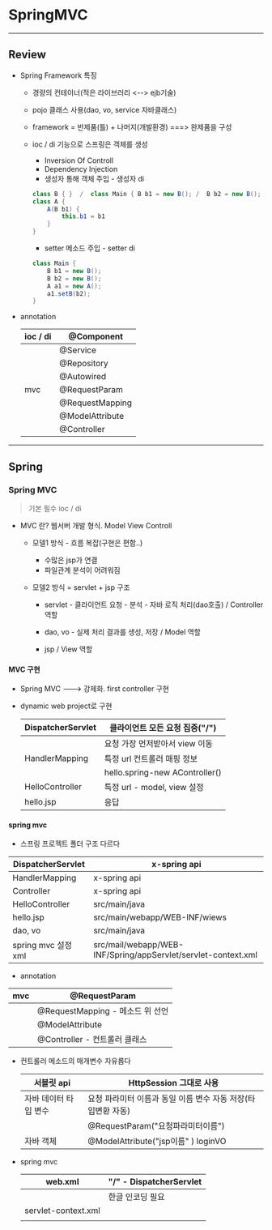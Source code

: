 # SpringMVC

---

## Review

- Spring Framework 특징

  - 경량의 컨테이너(적은 라이브러리 <--> ejb기술)

  - pojo 클래스 사용(dao, vo, service 자바클래스)

  - framework = 반제품(틀) + 나머지(개발환경) ===> 완제품을 구성

  - ioc  /  di 기능으로 스프링은 객체를 생성

    - Inversion Of Controll
    - Dependency Injection
    - 생성자 통해 객체 주입 - 생성자 di

    ```java
    class B { }  /  class Main { B b1 = new B(); /  B b2 = new B(); }
    class A {
        A(B b1) {
            this.b1 = b1
        }
    }
    ```

    - setter 메소드 주입 - setter di

    ```java
    class Main {
        B b1 = new B();
    	B b2 = new B();
        A a1 = new A();
        a1.setB(b2);
    }
    ```

- annotation

  | ioc  /  di | @Component      |
  | ---------- | --------------- |
  |            | @Service        |
  |            | @Repository     |
  |            | @Autowired      |
  | mvc        | @RequestParam   |
  |            | @RequestMapping |
  |            | @ModelAttribute |
  |            | @Controller     |

  



---



## Spring



### Spring MVC

> 기본 필수 ioc  / di

- MVC 란? 웹서버 개발 형식. Model View Controll

  - 모델1 방식 - 흐름 복잡(구현은 편함..)

    - 수많은 jsp가 연결
    - 파일관계 분석이 어려워짐

  - 모델2 방식 = servlet + jsp 구조

    - servlet - 클라이언트 요청 - 분석 - 자바 로직 처리(dao호출)  /  Controller 역할
    - dao, vo - 실제 처리 결과를 생성, 저장  /  Model 역할

    - jsp  /  View 역할

  

#### MVC 구현

- Spring MVC  ---> 강제화. first controller 구현

- dynamic web project로 구현

  | DispatcherServlet | 클라이언트 모든 요청 집중("/") |
  | ----------------- | ------------------------------ |
  |                   | 요청 가장 먼저받아서 view 이동 |
  | HandlerMapping    | 특정 url 컨트롤러 매핑 정보    |
  |                   | hello.spring-new AController() |
  | HelloController   | 특정 url  - model, view 설정   |
  | hello.jsp         | 응답                           |



#### spring mvc

- 스프링 프로젝트 폴더 구조 다르다

| DispatcherServlet   | x-spring api                                                 |
| ------------------- | ------------------------------------------------------------ |
| HandlerMapping      | x-spring api                                                 |
| Controller          | x-spring api                                                 |
| HelloController     | src/main/java                                                |
| hello.jsp           | src/main/webapp/WEB-INF/wiews                                |
| dao, vo             | src/main/java                                                |
| spring mvc 설정 xml | src/mail/webapp/WEB-INF/Spring/appServlet/servlet-context.xml |

- annotation

| mvc  | @RequestParam                    |
| ---- | -------------------------------- |
|      | @RequestMapping - 메소드 위 선언 |
|      | @ModelAttribute                  |
|      | @Controller - 컨트롤러 클래스    |

- 컨트롤러 메소드의 매개변수 자유롭다

  | 서블릿 api            | HttpSession 그대로 사용                                      |
  | --------------------- | ------------------------------------------------------------ |
  | 자바 데이터 타입 변수 | 요청 파라미터 이름과 동일 이름 변수 자동 저장(타입변환 자동) |
  |                       | @RequestParam("요청파라미터이름")                            |
  | 자바 객체             | @ModelAttribute("jsp이름" ) loginVO                          |

- spring mvc

  | web.xml             | "/" - DispatcherServlet |
  | ------------------- | ----------------------- |
  |                     | 한글 인코딩 필요        |
  | servlet-context.xml |                         |
  |                     |                         |

  


